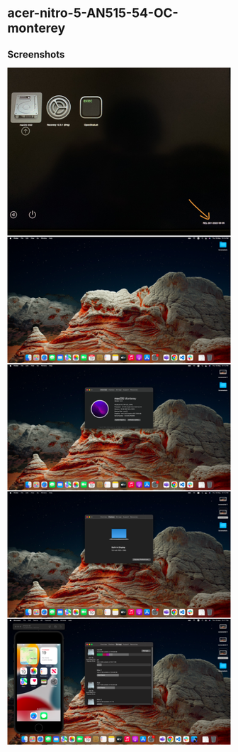 # acer-nitro-5-AN515-54-OC-monterey

## Screenshots

[![](screenshots/new-version.jpeg)](screenshots/new-version.jpeg)
[![](screenshots/screenshot-1.png)](screenshots/screenshot-1.png)
[![](screenshots/screenshot-2.png)](screenshots/screenshot-2.png)
[![](screenshots/screenshot-3.png)](screenshots/screenshot-3.png)
[![](screenshots/screenshot-4.png)](screenshots/screenshot-4.png)
